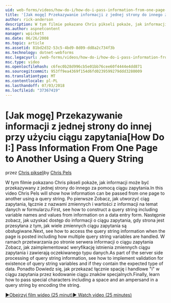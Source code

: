 ```yaml
---
uid: web-forms/videos/how-do-i/how-do-i-pass-information-from-one-page-to-another-using-a-query-string
title: '[Jak mogę] Przekazywanie informacji z jednej strony do innego za pomocą ciągu zapytania | Dokumentacja firmy Microsoft'
author: rick-anderson
description: W tym filmie pokazano Chris pikseli pokaże, jak informacji może być przekazywany z jednej strony do innego za pomocą ciągu zapytania. Po pierwsze Zobacz, jak utworzyć ciąg zapytania w...
ms.author: aspnetcontent
manager: wpickett
ms.date: 06/26/2008
ms.topic: article
ms.assetid: 81bd2d32-53c5-4bd9-8d09-dd8a2c734f3b
ms.technology: dotnet-webforms
msc.legacyurl: /web-forms/videos/how-do-i/how-do-i-pass-information-from-one-page-to-another-using-a-query-string
msc.type: video
ms.openlocfilehash: c6fec0b28d996cb5e01bb76cee60f4444e4dd871
ms.sourcegitcommit: 953ff9ea4369f154d6fd0239599279ddd3280009
ms.translationtype: MT
ms.contentlocale: pl-PL
ms.lasthandoff: 07/03/2018
ms.locfileid: "37367419"
---
```

<a name="how-do-i-pass-information-from-one-page-to-another-using-a-query-string"></a><span data-ttu-id="373ec-104">[Jak mogę] Przekazywanie informacji z jednej strony do innej przy użyciu ciągu zapytania</span><span class="sxs-lookup"><span data-stu-id="373ec-104">[How Do I:] Pass Information From One Page to Another Using a Query String</span></span>
====================
<span data-ttu-id="373ec-105">przez [Chris pikseli](https://twitter.com/chrispels)</span><span class="sxs-lookup"><span data-stu-id="373ec-105">by [Chris Pels](https://twitter.com/chrispels)</span></span>

<span data-ttu-id="373ec-106">W tym filmie pokazano Chris pikseli pokaże, jak informacji może być przekazywany z jednej strony do innego za pomocą ciągu zapytania.</span><span class="sxs-lookup"><span data-stu-id="373ec-106">In this video Chris Pels will show how information can be passed from one page to another using a query string.</span></span> <span data-ttu-id="373ec-107">Po pierwsze Zobacz, jak utworzyć ciąg zapytania, łącznie z nazwami zmiennych i wartości z informacji na temat danych w formularzu.</span><span class="sxs-lookup"><span data-stu-id="373ec-107">First, see how to construct a query string including variable names and values from information on a data entry form.</span></span> <span data-ttu-id="373ec-108">Następnie zobacz, jak uzyskać dostęp do informacji o ciągu zapytania, gdy strona jest przesyłana z tym, jak wiele zmiennych ciągu zapytania są obsługiwane.</span><span class="sxs-lookup"><span data-stu-id="373ec-108">Next, see how to access the query string information when the page is posted including how multiple query string variables are handled.</span></span> <span data-ttu-id="373ec-109">W ramach przetwarzania po stronie serwera informacji o ciągu zapytania Zobacz, jak zaimplementować weryfikację istnienia zmiennych ciągu zapytania i zawierają oczekiwanego typu danych.</span><span class="sxs-lookup"><span data-stu-id="373ec-109">As part of the server side processing of query string information, see how to implement validation for existence of query string variables and if they contain the expected type of data.</span></span> <span data-ttu-id="373ec-110">Ponadto Dowiedz się, jak przekazać łącznie spację i handlowe "i" w ciągu zapytania przez kodowanie ciągu znaków specjalnych.</span><span class="sxs-lookup"><span data-stu-id="373ec-110">Finally, learn how to pass special characters including a space and an ampersand in a query string by encoding the string.</span></span>

[<span data-ttu-id="373ec-111">&#9654;Obejrzyj film wideo (25 minut)</span><span class="sxs-lookup"><span data-stu-id="373ec-111">&#9654; Watch video (25 minutes)</span></span>](https://channel9.msdn.com/Blogs/ASP-NET-Site-Videos/how-do-i-pass-information-from-one-page-to-another-using-a-query-string)
